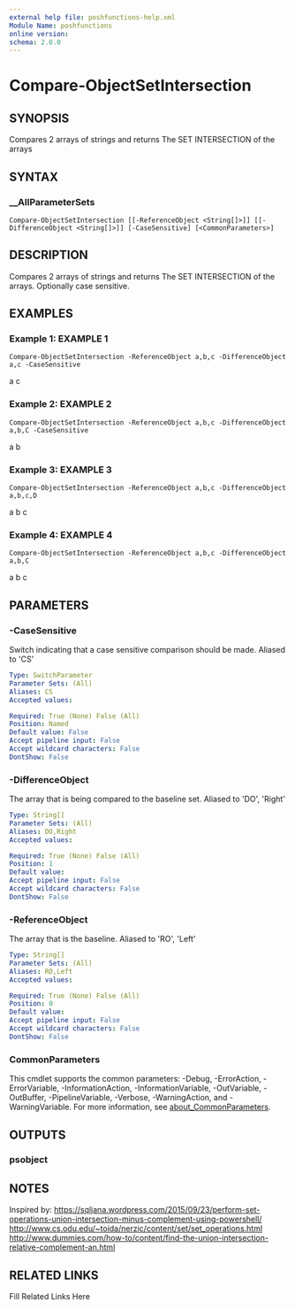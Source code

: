 ```yaml
---
external help file: poshfunctions-help.xml
Module Name: poshfunctions
online version: 
schema: 2.0.0
---
```


# Compare-ObjectSetIntersection

## SYNOPSIS

Compares 2 arrays of strings and returns The SET INTERSECTION of the arrays

## SYNTAX

### __AllParameterSets

```
Compare-ObjectSetIntersection [[-ReferenceObject <String[]>]] [[-DifferenceObject <String[]>]] [-CaseSensitive] [<CommonParameters>]
```

## DESCRIPTION

Compares 2 arrays of strings and returns The SET INTERSECTION of the arrays.
Optionally case sensitive.


## EXAMPLES

### Example 1: EXAMPLE 1

```
Compare-ObjectSetIntersection -ReferenceObject a,b,c -DifferenceObject a,c -CaseSensitive
```

a
c





### Example 2: EXAMPLE 2

```
Compare-ObjectSetIntersection -ReferenceObject a,b,c -DifferenceObject a,b,C -CaseSensitive
```

a
b





### Example 3: EXAMPLE 3

```
Compare-ObjectSetIntersection -ReferenceObject a,b,c -DifferenceObject a,b,c,D
```

a
b
c





### Example 4: EXAMPLE 4

```
Compare-ObjectSetIntersection -ReferenceObject a,b,c -DifferenceObject a,b,C
```

a
b
c






## PARAMETERS

### -CaseSensitive

Switch indicating that a case sensitive comparison should be made.
Aliased to 'CS'

```yaml
Type: SwitchParameter
Parameter Sets: (All)
Aliases: CS
Accepted values: 

Required: True (None) False (All)
Position: Named
Default value: False
Accept pipeline input: False
Accept wildcard characters: False
DontShow: False
```

### -DifferenceObject

The array that is being compared to the baseline set.
Aliased to 'DO', 'Right'

```yaml
Type: String[]
Parameter Sets: (All)
Aliases: DO,Right
Accepted values: 

Required: True (None) False (All)
Position: 1
Default value: 
Accept pipeline input: False
Accept wildcard characters: False
DontShow: False
```

### -ReferenceObject

The array that is the baseline.
Aliased to 'RO', 'Left'

```yaml
Type: String[]
Parameter Sets: (All)
Aliases: RO,Left
Accepted values: 

Required: True (None) False (All)
Position: 0
Default value: 
Accept pipeline input: False
Accept wildcard characters: False
DontShow: False
```


### CommonParameters

This cmdlet supports the common parameters: -Debug, -ErrorAction, -ErrorVariable, -InformationAction, -InformationVariable, -OutVariable, -OutBuffer, -PipelineVariable, -Verbose, -WarningAction, and -WarningVariable. For more information, see [about_CommonParameters](http://go.microsoft.com/fwlink/?LinkID=113216).

## OUTPUTS

### psobject



## NOTES

Inspired by:
https://sqljana.wordpress.com/2015/09/23/perform-set-operations-union-intersection-minus-complement-using-powershell/
http://www.cs.odu.edu/~toida/nerzic/content/set/set_operations.html
http://www.dummies.com/how-to/content/find-the-union-intersection-relative-complement-an.html


## RELATED LINKS

Fill Related Links Here

